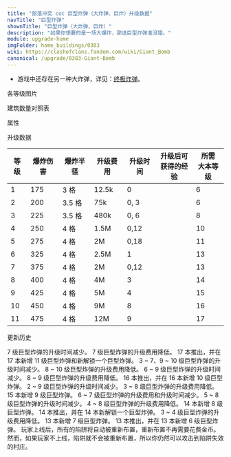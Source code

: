 ```yaml
---
title: "部落冲突 coc 巨型炸弹（大炸弹、巨炸）升级数据"
navTitle: "巨型炸弹"
shownTitle: "巨型炸弹（大炸弹、巨炸）"
description: "如果你想要的是一场大爆炸，那选巨型炸弹准没错。"
module: upgrade-home
imgFolder: home_buildings/0383
wiki: https://clashofclans.fandom.com/wiki/Giant_Bomb
canonical: /upgrade/0383-Giant-Bomb
---
```


- 游戏中还存在另一种大炸弹，详见：[终极炸弹](/upgrade/0387-Giga-Bomb)。

<UnitInfo :folder="$frontmatter.imgFolder" imgSrc="Giant_Bomb_info.png" :imgAlt="$frontmatter.navTitle" :description="$frontmatter.description" :isSmallImg="true" />

<SmallTitle>各等级图片</SmallTitle>

<Panel>
    <UnitImgGroup title="常规模型" :folder="$frontmatter.imgFolder">
        <UnitImg imgTitle="1 - 2 级" imgSrc="Giant_Bomb1.png" />
        <UnitImg imgTitle="3 - 4 级" imgSrc="Giant_Bomb3.png" />
        <UnitImg imgTitle="5 - 6 级" imgSrc="Giant_Bomb5.png" />
        <UnitImg imgTitle="7 - 8 级" imgSrc="Giant_Bomb7.png" />
        <UnitImg imgTitle="9 - 10 级" imgSrc="Giant_Bomb9.png" />
        <UnitImg imgTitle="11 级" imgSrc="Giant_Bomb11.png" />
    </UnitImgGroup>
    <UnitImgGroup title="未重新布置" :folder="$frontmatter.imgFolder">
        <UnitImg imgTitle="1 - 2 级" imgSrc="Giant_Bomb1_unarmed.png" />
        <UnitImg imgTitle="3 - 4 级" imgSrc="Giant_Bomb3_unarmed.png" />
        <UnitImg imgTitle="5 - 6 级" imgSrc="Giant_Bomb5_unarmed.png" />
        <UnitImg imgTitle="7 - 8 级" imgSrc="Giant_Bomb7_unarmed.png" />
        <UnitImg imgTitle="9 - 10 级" imgSrc="Giant_Bomb9_unarmed.png" />
        <UnitImg imgTitle="11 级" imgSrc="Giant_Bomb11_unarmed.png" />
    </UnitImgGroup>
</Panel>

<SmallTitle>建筑数量对照表</SmallTitle>

<BuildingNum>
    <BuildingNumRow title="大本等级" num="1 - 5, 6, 7, 8, 9, 10 - 11, 12 - 13, 14 - 16, 17" />
    <BuildingNumRow title="建筑数量" num="    0, 1, 2, 3, 4,       5,       6,       7,  8" />
</BuildingNum>

<SmallTitle>属性</SmallTitle>

<UnitProperties>
    <UnitProperty pKey="占地面积" pValue="2×2" />
    <UnitProperty pKey="伤害类型" pValue="范围伤害" />
    <UnitProperty pKey="作用目标" pValue="仅地面目标" />
    <UnitProperty pKey="触发半径" pValue="2 格" />
    <UnitProperty pKey="爆炸延时" pValue="1.6 秒" />
</UnitProperties>

<SmallTitle>升级数据</SmallTitle>

<script setup>
const tableExtraInfo = [
    {
        "column": 3,
        "type": "cost",
        "gpClass": "building",
        "icon": "Gold"
    },
    {
        "column": 4,
        "type": "time",
        "gpClass": "building"
    },
    {
        "column": 5,
        "type": "exp",
        "icon": "Exp"
    }
];
</script>

<UnitTable :tableExtraInfo="tableExtraInfo">

| 等级 | 爆炸伤害 | 爆炸半径 | 升级费用 |  升级时间 |升级后可<br>获得的经验|所需<br>大本等级|
| ---- |    ---  |    ---  |    ---  |    ---    |         ---        |       ---     |
|   1  |   175   |   3 格  |  12.5k  |    0      |                    |        6      |
|   2  |   200   |  3.5 格 |    75k  |    0, 3   |                    |        6      |
|   3  |   225   |  3.5 格 |   480k  |    0, 6   |                    |        8      |
|   4  |   250   |   4 格  |   1.5M  |    0,12   |                    |       10      |
|   5  |   275   |   4 格  |     2M  |    0,18   |                    |       11      |
|   6  |   325   |   4 格  |   2.5M  |    1      |                    |       13      |
|   7  |   375   |   4 格  |     2M  |    0,12   |                    |       13      |
|   8  |   400   |   4 格  |     4M  |    3      |                    |       14      |
|   9  |   425   |   4 格  |     5M  |    4      |                    |       15      |
|  10  |   450   |   4 格  |     9M  |    8      |                    |       16      |
|  11  |   475   |   4 格  |    12M  |    9      |                    |       17      |
</UnitTable>

<SmallTitle>更新历史</SmallTitle>

<Timeline>
    <TimelineItem date="2025/02/10">
        <TimelineRow>7 级巨型炸弹的升级时间减少。</TimelineRow>
        <TimelineRow>7 级巨型炸弹的升级费用降低。</TimelineRow>
    </TimelineItem>
    <TimelineItem date="2024/11/25">
        <TimelineRow>17 本推出，并在 17 本新增 11 级巨型炸弹和新解锁一个巨型炸弹。</TimelineRow>
        <TimelineRow>3 ~ 7、9 ~ 10 级巨型炸弹的升级时间减少。</TimelineRow>
        <TimelineRow>8 ~ 10 级巨型炸弹的升级费用降低。</TimelineRow>
    </TimelineItem>
    <TimelineItem date="2024/06/18">
        <TimelineRow>6 ~ 9 级巨型炸弹的升级时间减少。</TimelineRow>
        <TimelineRow>8 ~ 9 级巨型炸弹的升级费用降低。</TimelineRow>
    </TimelineItem>
    <TimelineItem date="2023/12/12">
        <TimelineRow>16 本推出，并在 16 本新增 10 级巨型炸弹。</TimelineRow>
        <TimelineRow>2 ~ 9 级巨型炸弹的升级时间减少。</TimelineRow>
        <TimelineRow>3 ~ 8 级巨型炸弹的升级费用降低。</TimelineRow>
    </TimelineItem>
    <TimelineItem date="2023/06/12">
        <TimelineRow>15 本新增 9 级巨型炸弹。</TimelineRow>
        <TimelineRow>6 ~ 7 级巨型炸弹的升级费用和升级时间减少。</TimelineRow>
    </TimelineItem>
    <TimelineItem date="2022/10/10">
        <TimelineRow>5 ~ 8 级巨型炸弹的升级时间减少。</TimelineRow>
        <TimelineRow>4 ~ 8 级巨型炸弹的升级费用降低。</TimelineRow>
    </TimelineItem>
    <TimelineItem date="2021/06/15">
        <TimelineRow>14 本新增 8 级巨型炸弹。</TimelineRow>
    </TimelineItem>
    <TimelineItem date="2021/04/12">
        <TimelineRow>14 本推出，并在 14 本新解锁一个巨型炸弹。</TimelineRow>
        <TimelineRow>3 ~ 4 级巨型炸弹的升级费用降低。</TimelineRow>
    </TimelineItem>
    <TimelineItem date="2020/12/07">
        <TimelineRow>13 本新增 7 级巨型炸弹。</TimelineRow>
    </TimelineItem>
    <TimelineItem date="2019/12/09">
        <TimelineRow>13 本推出，并在 13 本新增 6 级巨型炸弹。</TimelineRow>
    </TimelineItem>
    <TimelineItem date="2019/04/02">
        <TimelineRow>玩家上线后，所有的陷阱将自动被重新布置，重新布置不再需要花费金币。然而，如果玩家不上线，陷阱就不会被重新布置，所以你仍然可以攻击到陷阱失效的村庄。</TimelineRow>
    </TimelineItem>
    <TimelineItem :historyBottom="true" />
</Timeline>